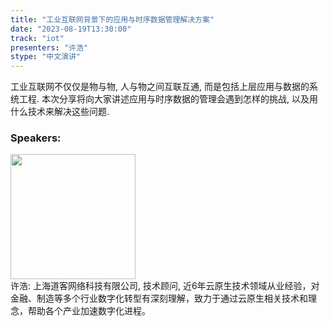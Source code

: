 ```yaml
---
title: "工业互联网背景下的应用与时序数据管理解决方案"
date: "2023-08-19T13:30:00" 
track: "iot"
presenters: "许浩"
stype: "中文演讲"
---
```

工业互联网不仅仅是物与物, 人与物之间互联互通, 而是包括上层应用与数据的系统工程.  本次分享将向大家讲述应用与时序数据的管理会遇到怎样的挑战, 以及用什么技术来解决这些问题.
 ### Speakers: 
 <img src="https://img.bagevent.com/resource/20230605/0108056010.png" width="200" /><br>许浩: 上海道客网络科技有限公司, 技术顾问, 近6年云原生技术领域从业经验，对金融、制造等多个行业数字化转型有深刻理解，致力于通过云原生相关技术和理念，帮助各个产业加速数字化进程。
 <br><br>